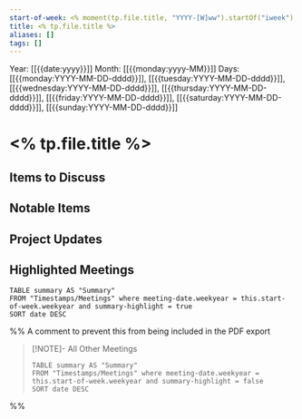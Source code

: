 ```yaml
---
start-of-week: <% moment(tp.file.title, "YYYY-[W]ww").startOf("iweek").format("YYYY-MM-DD")%>
title: <% tp.file.title %>
aliases: []
tags: []
---
```


Year: [[{{date:yyyy}}]]
Month: [[{{monday:yyyy-MM}}]]
Days: [[{{monday:YYYY-MM-DD-dddd}}]], [[{{tuesday:YYYY-MM-DD-dddd}}]], [[{{wednesday:YYYY-MM-DD-dddd}}]], [[{{thursday:YYYY-MM-DD-dddd}}]], [[{{friday:YYYY-MM-DD-dddd}}]], [[{{saturday:YYYY-MM-DD-dddd}}]], [[{{sunday:YYYY-MM-DD-dddd}}]]

# <% tp.file.title %>

## Items to Discuss

## Notable Items

## Project Updates

## Highlighted Meetings
```dataview
TABLE summary AS "Summary"
FROM "Timestamps/Meetings" where meeting-date.weekyear = this.start-of-week.weekyear and summary-highlight = true
SORT date DESC
```

%% A comment to prevent this from being included in the PDF export

> [!NOTE]- All Other Meetings
> ```dataview
> TABLE summary AS "Summary"
> FROM "Timestamps/Meetings" where meeting-date.weekyear = this.start-of-week.weekyear and summary-highlight = false
> SORT date DESC
> ```

%%